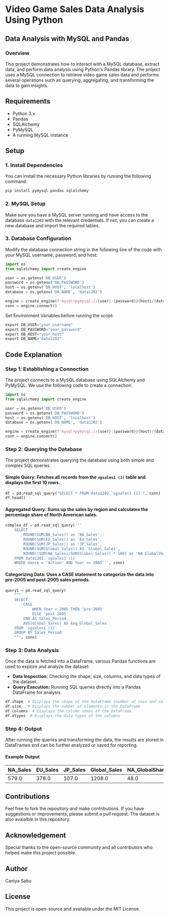 # Video Game Sales Data Analysis Using Python

## Data Analysis with MySQL and Pandas

### Overview

This project demonstrates how to interact with a MySQL database, extract data, and perform data analysis using Python's Pandas library. The project uses a MySQL connection to retrieve video game sales data and performs several operations such as querying, aggregating, and transforming the data to gain insights.

## Requirements

- Python 3.x
- Pandas
- SQLAlchemy
- PyMySQL
- A running MySQL instance

## Setup

### 1. Install Dependencies

You can install the necessary Python libraries by running the following command:

```bash
pip install pymysql pandas sqlalchemy
```

### 2. MySQL Setup

Make sure you have a MySQL server running and have access to the database `data1202` with the relevant credentials. If not, you can create a new database and import the required tables.

### 3. Database Configuration

Modify the database connection string in the following line of the code with your MySQL username, password, and host:

```python
import os
from sqlalchemy import create_engine

user = os.getenv('DB_USER')
password = os.getenv('DB_PASSWORD')
host = os.getenv('DB_HOST', 'localhost')
database = os.getenv('DB_NAME', 'data1202')

engine = create_engine(f'mysql+pymysql://{user}:{password}@{host}/{database}')
conn = engine.connect()

```
Set Environment Variables before running the script:

```python
export DB_USER="your_username"
export DB_PASSWORD="your_password"
export DB_HOST="your_host"
export DB_NAME="data1202"
```

## Code Explanation

### Step 1: Establishing a Connection

The project connects to a MySQL database using SQLAlchemy and PyMySQL. We use the following code to create a connection:

```python
import os
from sqlalchemy import create_engine

user = os.getenv('DB_USER')
password = os.getenv('DB_PASSWORD')
host = os.getenv('DB_HOST', 'localhost')
database = os.getenv('DB_NAME', 'data1202')

engine = create_engine(f'mysql+pymysql://{user}:{password}@{host}/{database}')
conn = engine.connect()

```

### Step 2: Querying the Database

The project demonstrates querying the database using both simple and complex SQL queries.

#### Simple Query: Fetches all records from the `vgsales1 (1)` table and displays the first 10 rows.

```python
df = pd.read_sql_query("SELECT * FROM data1202.`vgsales1 (1)`", conn)
df.head()
```

#### Aggregated Query: Sums up the sales by region and calculates the percentage share of North American sales.

```python
complex_df = pd.read_sql_query('''
    SELECT
        ROUND(SUM(NA_Sales)) as 'NA_Sales',
        ROUND(SUM(EU_Sales)) as 'EU_Sales',
        ROUND(SUM(JP_Sales)) as 'JP_Sales',
        ROUND(SUM(Global_Sales)) AS 'Global_Sales',
        ROUND((SUM(NA_Sales)/SUM(Global_Sales)) * 100) as 'NA_GlobalShare'
    FROM data1202.`vgsales1 (1)`
    WHERE Genre = 'Action' AND Year >= 2005''', conn)
```

#### Categorizing Data: Uses a CASE statement to categorize the data into pre-2005 and post-2005 sales periods.

```python
query1 = pd.read_sql_query(
    """
    SELECT 
        CASE 
            WHEN Year < 2005 THEN 'pre-2005'
            ELSE 'post-2005'
        END AS Sales_Period,
        AVG(Global_Sales) AS Avg_Global_Sales
    FROM `vgsales1 (1)`
    GROUP BY Sales_Period
    """, conn)
```

### Step 3: Data Analysis

Once the data is fetched into a DataFrame, various Pandas functions are used to explore and analyze the dataset:

- **Data Inspection:** Checking the shape, size, columns, and data types of the dataset.
- **Query Execution:** Running SQL queries directly into a Pandas DataFrame for analysis.

```python
df.shape  # Displays the shape of the DataFrame (number of rows and columns)
df.size   # Displays the number of elements in the DataFrame
df.columns  # Displays the column names of the DataFrame
df.dtypes  # Displays the data types of the columns
```

### Step 4: Output

After running the queries and transforming the data, the results are stored in DataFrames and can be further analyzed or saved for reporting.

#### Example Output

| NA_Sales | EU_Sales | JP_Sales | Global_Sales | NA_GlobalShare |
|----------|---------|---------|--------------|---------------|
| 579.0    | 378.0   | 107.0   | 1208.0       | 48.0          |

## Contributions

Feel free to fork the repository and make contributions. If you have suggestions or improvements, please submit a pull request.
The dataset is also avaialble in this repository.

## Acknowledgement

Special thanks to the open-source community and all contributors who helped make this project possible.

## Author

Caniya Sabu

## License

This project is open-source and available under the MIT License.

